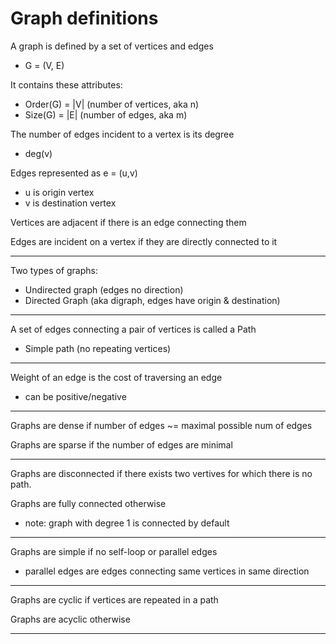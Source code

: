 # Graph definitions 

A graph is defined by a set of vertices and edges
 - G = (V, E)
 
It contains these attributes:
 - Order(G) = |V| (number of vertices, aka n)
 - Size(G) = |E| (number of edges, aka m)

The number of edges incident to a vertex is its degree 
 - deg(v)
 
Edges represented as e = (u,v)
 - u is origin vertex
 - v is destination vertex
 
Vertices are adjacent if there is an edge connecting them
 
Edges are incident on a vertex if they are directly connected
to it
 
---
 
Two types of graphs:
 - Undirected graph (edges no direction)
 - Directed Graph (aka digraph, edges have origin & destination)
 
---
 
A set of edges connecting a pair of vertices is called a Path
 - Simple path (no repeating vertices)
 
---
 
Weight of an edge is the cost of traversing an edge 
 - can be positive/negative
 
---
 
Graphs are dense if number of edges ~= maximal possible num
of edges

Graphs are sparse if the number of edges are minimal
 
---
 
Graphs are disconnected if there exists two vertives for which
there is no path.
 
Graphs are fully connected otherwise 
 - note: graph with degree 1 is connected by default 
 
---
 
Graphs are simple if no self-loop or parallel edges 
 - parallel edges are edges connecting same vertices in same direction 

 
---
 
Graphs are cyclic if vertices are repeated in a path
 
Graphs are acyclic otherwise
 
---
 